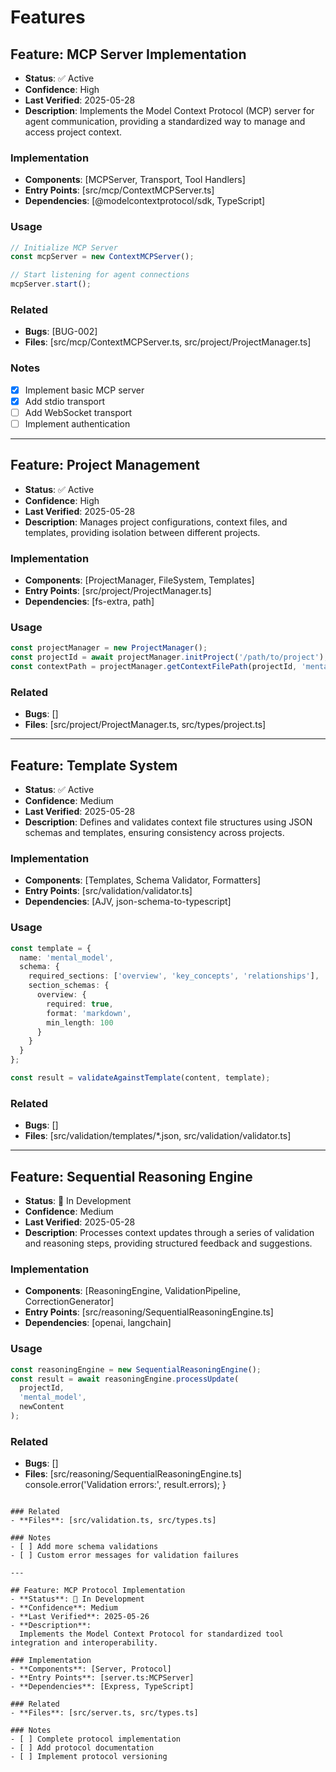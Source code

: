 # Features
<!-- Last Updated: 2025-05-28 -->

## Feature: MCP Server Implementation
- **Status**: ✅ Active
- **Confidence**: High
- **Last Verified**: 2025-05-28
- **Description**:
  Implements the Model Context Protocol (MCP) server for agent communication, providing a standardized way to manage and access project context.

### Implementation
- **Components**: [MCPServer, Transport, Tool Handlers]
- **Entry Points**: [src/mcp/ContextMCPServer.ts]
- **Dependencies**: [@modelcontextprotocol/sdk, TypeScript]

### Usage
```typescript
// Initialize MCP Server
const mcpServer = new ContextMCPServer();

// Start listening for agent connections
mcpServer.start();
```

### Related
- **Bugs**: [BUG-002]
- **Files**: [src/mcp/ContextMCPServer.ts, src/project/ProjectManager.ts]

### Notes
- [x] Implement basic MCP server
- [x] Add stdio transport
- [ ] Add WebSocket transport
- [ ] Implement authentication

---

## Feature: Project Management
- **Status**: ✅ Active
- **Confidence**: High
- **Last Verified**: 2025-05-28
- **Description**:
  Manages project configurations, context files, and templates, providing isolation between different projects.

### Implementation
- **Components**: [ProjectManager, FileSystem, Templates]
- **Entry Points**: [src/project/ProjectManager.ts]
- **Dependencies**: [fs-extra, path]

### Usage
```typescript
const projectManager = new ProjectManager();
const projectId = await projectManager.initProject('/path/to/project');
const contextPath = projectManager.getContextFilePath(projectId, 'mental_model');
```

### Related
- **Bugs**: []
- **Files**: [src/project/ProjectManager.ts, src/types/project.ts]

---

## Feature: Template System
- **Status**: ✅ Active
- **Confidence**: Medium
- **Last Verified**: 2025-05-28
- **Description**:
  Defines and validates context file structures using JSON schemas and templates, ensuring consistency across projects.

### Implementation
- **Components**: [Templates, Schema Validator, Formatters]
- **Entry Points**: [src/validation/validator.ts]
- **Dependencies**: [AJV, json-schema-to-typescript]

### Usage
```typescript
const template = {
  name: 'mental_model',
  schema: {
    required_sections: ['overview', 'key_concepts', 'relationships'],
    section_schemas: {
      overview: {
        required: true,
        format: 'markdown',
        min_length: 100
      }
    }
  }
};

const result = validateAgainstTemplate(content, template);
```

### Related
- **Bugs**: []
- **Files**: [src/validation/templates/*.json, src/validation/validator.ts]

---

## Feature: Sequential Reasoning Engine
- **Status**: 🚧 In Development
- **Confidence**: Medium
- **Last Verified**: 2025-05-28
- **Description**:
  Processes context updates through a series of validation and reasoning steps, providing structured feedback and suggestions.

### Implementation
- **Components**: [ReasoningEngine, ValidationPipeline, CorrectionGenerator]
- **Entry Points**: [src/reasoning/SequentialReasoningEngine.ts]
- **Dependencies**: [openai, langchain]

### Usage
```typescript
const reasoningEngine = new SequentialReasoningEngine();
const result = await reasoningEngine.processUpdate(
  projectId,
  'mental_model',
  newContent
);
```

### Related
- **Bugs**: []
- **Files**: [src/reasoning/SequentialReasoningEngine.ts]
  console.error('Validation errors:', result.errors);
}
```

### Related
- **Files**: [src/validation.ts, src/types.ts]

### Notes
- [ ] Add more schema validations
- [ ] Custom error messages for validation failures

---

## Feature: MCP Protocol Implementation
- **Status**: 🚧 In Development
- **Confidence**: Medium
- **Last Verified**: 2025-05-26
- **Description**:
  Implements the Model Context Protocol for standardized tool integration and interoperability.

### Implementation
- **Components**: [Server, Protocol]
- **Entry Points**: [server.ts:MCPServer]
- **Dependencies**: [Express, TypeScript]

### Related
- **Files**: [src/server.ts, src/types.ts]

### Notes
- [ ] Complete protocol implementation
- [ ] Add protocol documentation
- [ ] Implement protocol versioning
